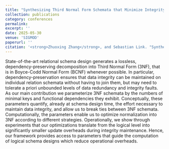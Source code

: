 ```yaml
---
title: "Synthesizing Third Normal Form Schemata that Minimize Integrity Maintenance and Update Overheads: Parameterizing 3NF by the Numbers of Minimal Keys and Functional Dependencies (CCF-A)"
collection: publications
category: conferences
permalink: 
excerpt: ''
date: 2025-05-30
venue: 'SIGMOD'
paperurl: ''
citation: '<strong>Zhuoxing Zhang</strong>, and Sebastian Link. "Synthesizing Third Normal Form Schemata that Minimize Integrity Maintenance and Update Overheads: Parameterizing 3NF by the Numbers of Minimal Keys and Functional Dependencies." Proceedings of the ACM on Management of Data, accepted to appear.'
---
```


State-of-the-art relational schema design generates a lossless, dependency-preserving decomposition into Third Normal Form (3NF), that is in Boyce-Codd Normal Form (BCNF) whenever possible. In particular, dependency-preservation ensures that data integrity can be maintained on individual relation schemata without having to join them, but may need to tolerate a priori unbounded levels of data redundancy and integrity faults. As our main contribution we parameterize 3NF schemata by the numbers of minimal keys and functional dependencies they exhibit. Conceptually, these parameters quantify, already at schema design time, the effort necessary to maintain data integrity, and allow us to break ties between 3NF schemata. Computationally, the parameters enable us to optimize normalization into 3NF according to different strategies. Operationally, we show through experiments that our optimizations translate from the logical level into significantly smaller update overheads during integrity maintenance. Hence, our framework provides access to parameters that guide the computation of logical schema designs which reduce operational overheads.
